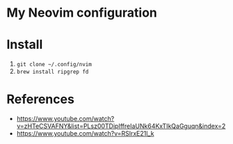 # My Neovim configuration

# Install
1. `git clone ~/.config/nvim`
2. `brew install ripgrep fd`

# References
- https://www.youtube.com/watch?v=zHTeCSVAFNY&list=PLsz00TDipIffreIaUNk64KxTIkQaGguqn&index=2
- https://www.youtube.com/watch?v=RSlrxE21l_k

